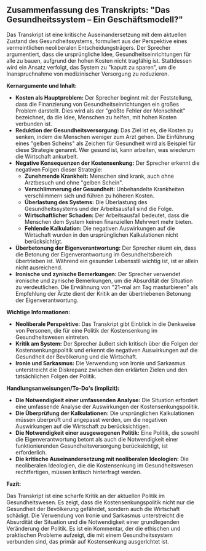 ## Zusammenfassung des Transkripts: "Das Gesundheitssystem – Ein Geschäftsmodell?"

Das Transkript ist eine kritische Auseinandersetzung mit dem aktuellen Zustand des Gesundheitssystems, formuliert aus der Perspektive eines vermeintlichen neoliberalen Entscheidungsträgers. Der Sprecher argumentiert, dass die ursprüngliche Idee, Gesundheitseinrichtungen für alle zu bauen, aufgrund der hohen Kosten nicht tragfähig ist. Stattdessen wird ein Ansatz verfolgt, das System zu "kaputt zu sparen", um die Inanspruchnahme von medizinischer Versorgung zu reduzieren.

**Kernargumente und Inhalt:**

* **Kosten als Hauptproblem:** Der Sprecher beginnt mit der Feststellung, dass die Finanzierung von Gesundheitseinrichtungen ein großes Problem darstellt. Dies wird als der "größte Fehler der Menschheit" bezeichnet, da die Idee, Menschen zu helfen, mit hohen Kosten verbunden ist.
* **Reduktion der Gesundheitsversorgung:** Das Ziel ist es, die Kosten zu senken, indem die Menschen weniger zum Arzt gehen. Die Einführung eines "gelben Scheins" als Zeichen für Gesundheit wird als Beispiel für diese Strategie genannt. Wer gesund ist, kann arbeiten, was wiederum die Wirtschaft ankurbelt.
* **Negative Konsequenzen der Kostensenkung:** Der Sprecher erkennt die negativen Folgen dieser Strategie:
    * **Zunehmende Krankheit:** Menschen sind krank, auch ohne Arztbesuch und ohne "gelben Schein".
    * **Verschlimmerung der Gesundheit:** Unbehandelte Krankheiten verschlimmern sich und führen zu höheren Kosten.
    * **Überlastung des Systems:** Die Überlastung des Gesundheitssystems und der Arbeitsausfall sind die Folge.
    * **Wirtschaftlicher Schaden:** Der Arbeitsausfall bedeutet, dass die Menschen dem System keinen finanziellen Mehrwert mehr bieten.
    * **Fehlende Kalkulation:** Die negativen Auswirkungen auf die Wirtschaft wurden in den ursprünglichen Kalkulationen nicht berücksichtigt.
* **Überbetonung der Eigenverantwortung:** Der Sprecher räumt ein, dass die Betonung der Eigenverantwortung im Gesundheitsbereich übertrieben ist. Während ein gesunder Lebensstil wichtig ist, ist er allein nicht ausreichend.
* **Ironische und zynische Bemerkungen:** Der Sprecher verwendet ironische und zynische Bemerkungen, um die Absurdität der Situation zu verdeutlichen. Die Erwähnung von "21-mal am Tag masturbieren" als Empfehlung der Ärzte dient der Kritik an der übertriebenen Betonung der Eigenverantwortung.

**Wichtige Informationen:**

* **Neoliberale Perspektive:** Das Transkript gibt Einblick in die Denkweise von Personen, die für eine Politik der Kostensenkung im Gesundheitswesen eintreten.
* **Kritik am System:** Der Sprecher äußert sich kritisch über die Folgen der Kostensenkungspolitik und erkennt die negativen Auswirkungen auf die Gesundheit der Bevölkerung und die Wirtschaft.
* **Ironie und Sarkasmus:** Die Verwendung von Ironie und Sarkasmus unterstreicht die Diskrepanz zwischen den erklärten Zielen und den tatsächlichen Folgen der Politik.

**Handlungsanweisungen/To-Do's (implizit):**

* **Die Notwendigkeit einer umfassenden Analyse:** Die Situation erfordert eine umfassende Analyse der Auswirkungen der Kostensenkungspolitik.
* **Die Überprüfung der Kalkulationen:** Die ursprünglichen Kalkulationen müssen überprüft und angepasst werden, um die negativen Auswirkungen auf die Wirtschaft zu berücksichtigen.
* **Die Notwendigkeit einer ausgewogenen Politik:** Eine Politik, die sowohl die Eigenverantwortung betont als auch die Notwendigkeit einer funktionierenden Gesundheitsversorgung berücksichtigt, ist erforderlich.
* **Die kritische Auseinandersetzung mit neoliberalen Ideologien:** Die neoliberalen Ideologien, die die Kostensenkung im Gesundheitswesen rechtfertigen, müssen kritisch hinterfragt werden.

**Fazit:**

Das Transkript ist eine scharfe Kritik an der aktuellen Politik im Gesundheitswesen. Es zeigt, dass die Kostensenkungspolitik nicht nur die Gesundheit der Bevölkerung gefährdet, sondern auch die Wirtschaft schädigt. Die Verwendung von Ironie und Sarkasmus unterstreicht die Absurdität der Situation und die Notwendigkeit einer grundlegenden Veränderung der Politik. Es ist ein Kommentar, der die ethischen und praktischen Probleme aufzeigt, die mit einem Gesundheitssystem verbunden sind, das primär auf Kostensenkung ausgerichtet ist.
